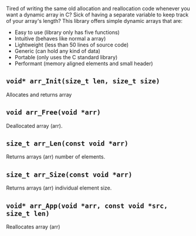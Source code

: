 Tired of writing the same old allocation and reallocation code whenever you want a dynamic array in C?
Sick of having a separate variable to keep track of your array's length?
This library offers simple dynamic arrays that are:
- Easy to use  (library only has five functions)
- Intuitive (behaves like normal a array)
- Lightweight (less than 50 lines of source code) 
- Generic (can hold any kind of data)
- Portable (only uses the C standard library)
- Performant (memory aligned elements and small header)
## ```void* arr_Init(size_t len, size_t size)```
Allocates and returns array
## ```void arr_Free(void *arr)```
Deallocated array (arr).
## ```size_t arr_Len(const void *arr)```
Returns arrays (arr) number of elements.
## ```size_t arr_Size(const void *arr)```
Returns arrays (arr) individual element size.
## ```void* arr_App(void *arr, const void *src, size_t len)```
Reallocates array (arr)
